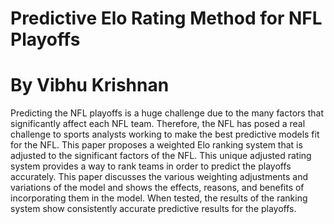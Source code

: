 # Predictive Elo Rating Method for NFL Playoffs
# By Vibhu Krishnan
 Predicting the NFL playoffs is a huge challenge due to the many factors that
significantly affect each NFL team. Therefore, the NFL has posed a real challenge to
sports analysts working to make the best predictive models fit for the NFL. This paper
proposes a weighted Elo ranking system that is adjusted to the significant factors of the
NFL. This unique adjusted rating system provides a way to rank teams in order to predict
the playoffs accurately. This paper discusses the various weighting adjustments and
variations of the model and shows the effects, reasons, and benefits of incorporating
them in the model. When tested, the results of the ranking system show consistently
accurate predictive results for the playoffs.
